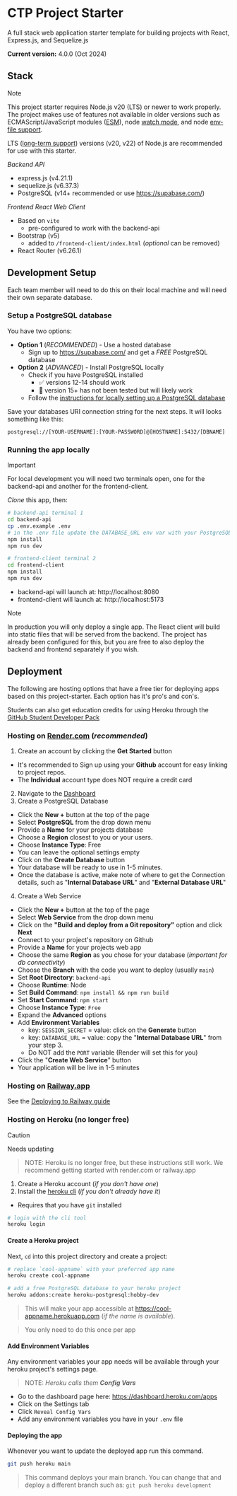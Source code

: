 # CTP Project Starter

A full stack web application starter template for building projects with React, Express.js, and Sequelize.js

**Current version:** 4.0.0 (Oct 2024)

## Stack

> [!NOTE]
> This project starter requires Node.js v20 (LTS) or newer to work properly. The project makes use of features not available in older versions such as ECMAScript/JavaScript modules ([ESM](https://nodejs.org/docs/latest-v20.x/api/esm.html)), node [watch mode](https://nodejs.org/docs/latest-v20.x/api/cli.html#--watch), and node [env-file support](https://nodejs.org/docs/latest-v20.x/api/cli.html#--env-fileconfig).
>
> LTS ([long-term support](https://nodejs.org/en/about/previous-releases#nodejs-releases)) versions (v20, v22) of Node.js are recommended for use with this starter.

_Backend API_

- express.js (v4.21.1)
- sequelize.js (v6.37.3)
- PostgreSQL (v14+ recommended or use https://supabase.com/)

_Frontend React Web Client_

- Based on `vite`
  - pre-configured to work with the backend-api
- Bootstrap (v5)
  - added to `/frontend-client/index.html` (_optional_ can be removed)
- React Router (v6.26.1)

## Development Setup

Each team member will need to do this on their local machine and will need their own separate database.

### Setup a PostgreSQL database

You have two options:

- **Option 1** (_RECOMMENDED_) - Use a hosted database
  - Sign up to https://supabase.com/ and get a _FREE_ PostgreSQL database
- **Option 2** (_ADVANCED_) - Install PostgreSQL locally
  - Check if you have PostgreSQL installed
    - ✅ versions 12-14 should work
    - 🚫 version 15+ has not been tested but will likely work
  - Follow the [instructions for locally setting up a PostgreSQL database](./_docs/local-postgresql.md)

Save your databases URI connection string for the next steps. It will looks something like this:

`postgresql://[YOUR-USERNAME]:[YOUR-PASSWORD]@[HOSTNAME]:5432/[DBNAME]`

### Running the app locally

> [!IMPORTANT]
> For local development you will need two terminals open, one for the backend-api and another for the frontend-client.

_Clone_ this app, then:

```bash
# backend-api terminal 1
cd backend-api
cp .env.example .env
# in the .env file update the DATABASE_URL env var with your PostgreSQL connection string
npm install
npm run dev
```

```bash
# frontend-client terminal 2
cd frontend-client
npm install
npm run dev
```

- backend-api will launch at: http://localhost:8080
- frontend-client will launch at: http://localhost:5173

> [!NOTE]
> In production you will only deploy a single app. The React client will build into static files that will be served from the backend. The project has already been configured for this, but you are free to also deploy the backend and frontend separately if you wish.

## Deployment

The following are hosting options that have a free tier for deploying apps based on this project-starter. Each option has it's pro's and con's.

Students can also get education credits for using Heroku through the [GitHub Student Developer Pack](https://education.github.com/pack)

### Hosting on [Render.com](https://render.com/) (_recommended_)

1. Create an account by clicking the **Get Started** button

- It's recommended to Sign up using your **Github** account for easy linking to project repos.
- The **Individual** account type does NOT require a credit card

2. Navigate to the [Dashboard](https://dashboard.render.com/)
3. Create a PostgreSQL Database

- Click the **New +** button at the top of the page
- Select **PostgreSQL** from the drop down menu
- Provide a **Name** for your projects database
- Choose a **Region** closest to you or your users.
- Choose **Instance Type**: Free
- You can leave the optional settings empty
- Click on the **Create Database** button
- Your database will be ready to use in 1-5 minutes.
- Once the database is active, make note of where to get the Connection details, such as "**Internal Database URL**" and "**External Database URL**"

4. Create a Web Service

- Click the **New +** button at the top of the page
- Select **Web Service** from the drop down menu
- Click on the **"Build and deploy from a Git repository"** option and click **Next**
- Connect to your project's repository on Github
- Provide a **Name** for your projects web app
- Choose the same **Region** as you chose for your database (_important for db connectivity_)
- Choose the **Branch** with the code you want to deploy (usually `main`)
- Set **Root Directory**: `backend-api`
- Choose **Runtime**: Node
- Set **Build Command**: `npm install && npm run build`
- Set **Start Command**: `npm start`
- Choose **Instance Type**: `Free`
- Expand the **Advanced** options
- Add **Environment Variables**
  - key: `SESSION_SECRET` = value: click on the **Generate** button
  - key: `DATABASE_URL` = value: copy the "**Internal Database URL**" from your step 3.
  * Do NOT add the `PORT` variable (Render will set this for you)
- Click the "**Create Web Service**" button
- Your application will be live in 1-5 minutes

### Hosting on [Railway.app](https://railway.app/)

See the [Deploying to Railway guide](./_docs/deploy-railway.md)

### Hosting on Heroku (no longer free)

> [!CAUTION]
> Needs updating

> NOTE: Heroku is no longer free, but these instructions still work. We recommend getting started with render.com or railway.app

1. Create a Heroku account (_if you don't have one_)
2. Install the [heroku cli](https://devcenter.heroku.com/articles/heroku-cli#download-and-install) (_if you don't already have it_)

- Requires that you have `git` installed

```bash
# login with the cli tool
heroku login
```

#### Create a Heroku project

Next, `cd` into this project directory and create a project:

```bash
# replace `cool-appname` with your preferred app name
heroku create cool-appname

# add a free PostgreSQL database to your heroku project
heroku addons:create heroku-postgresql:hobby-dev
```

> This will make your app accessible at https://cool-appname.herokuapp.com (_if the name is available_).

> You only need to do this once per app

#### Add Environment Variables

Any environment variables your app needs will be available through your heroku project's settings page.

> NOTE: _Heroku calls them **Config Vars**_

- Go to the dashboard page here: https://dashboard.heroku.com/apps
- Click on the Settings tab
- Click `Reveal Config Vars`
- Add any environment variables you have in your `.env` file

#### Deploying the app

Whenever you want to update the deployed app run this command.

```bash
git push heroku main
```

> This command deploys your main branch. You can change that and deploy a different branch such as: `git push heroku development`
